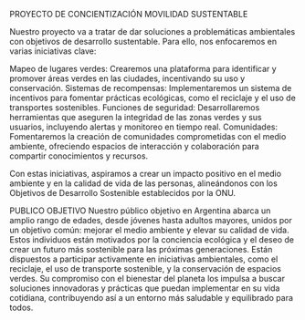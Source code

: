 PROYECTO DE CONCIENTIZACIÓN 
MOVILIDAD SUSTENTABLE

Nuestro proyecto va a tratar de dar soluciones a problemáticas ambientales con objetivos de desarrollo sustentable. 
Para ello, nos enfocaremos en varias iniciativas clave:

Mapeo de lugares verdes: Crearemos una plataforma para identificar y promover áreas verdes en las ciudades, incentivando su uso y conservación.
Sistemas de recompensas: Implementaremos un sistema de incentivos para fomentar prácticas ecológicas, como el reciclaje y el uso de transportes sostenibles.
Funciones de seguridad: Desarrollaremos herramientas que aseguren la integridad de las zonas verdes y sus usuarios, incluyendo alertas y monitoreo en tiempo real.
Comunidades: Fomentaremos la creación de comunidades comprometidas con el medio ambiente, ofreciendo espacios de interacción y colaboración para compartir conocimientos y recursos.

Con estas iniciativas, aspiramos a crear un impacto positivo en el medio ambiente y en la calidad de vida de las personas, alineándonos con los Objetivos de Desarrollo Sostenible establecidos por la ONU.

PUBLICO OBJETIVO
Nuestro público objetivo en Argentina abarca un amplio rango de edades, desde jóvenes hasta adultos mayores, unidos por un objetivo común: mejorar el medio ambiente y elevar su calidad de vida. 
Estos individuos están motivados por la conciencia ecológica y el deseo de crear un futuro más sostenible para las próximas generaciones. Están dispuestos a participar activamente en iniciativas ambientales, 
como el reciclaje, el uso de transporte sostenible, y la conservación de espacios verdes. Su compromiso con el bienestar del planeta los impulsa a buscar soluciones innovadoras  y 
prácticas que puedan implementar en su vida cotidiana, contribuyendo así a un entorno más saludable y equilibrado para todos.
